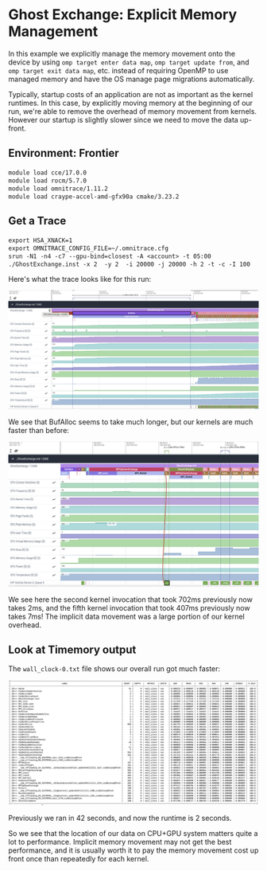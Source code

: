 # Ghost Exchange: Explicit Memory Management

In this example we explicitly manage the memory movement onto the device by using 
`omp target enter data map`, `omp target update from`, and `omp target exit data map`, etc. 
instead of requiring OpenMP to use managed memory and have the OS manage page migrations 
automatically. 

Typically, startup costs of an application are not as important as the kernel runtimes. 
In this case, by explicitly moving memory at the beginning of our run, 
we're able to remove the overhead of memory movement from kernels. 
However our startup is slightly slower since we need to move the data up-front.
## Environment: Frontier

```
module load cce/17.0.0
module load rocm/5.7.0
module load omnitrace/1.11.2
module load craype-accel-amd-gfx90a cmake/3.23.2
```

## Get a Trace

```
export HSA_XNACK=1
export OMNITRACE_CONFIG_FILE=~/.omnitrace.cfg
srun -N1 -n4 -c7 --gpu-bind=closest -A <account> -t 05:00 ./GhostExchange.inst -x 2  -y 2  -i 20000 -j 20000 -h 2 -t -c -I 100
```

Here's what the trace looks like for this run:

<p><img src="initial_trace.png"/></p>

We see that BufAlloc seems to take much longer, but our kernels are much faster than before:

<p><img src="zoomed_in.png"/></p>

We see here the second kernel invocation that took 702ms previously now takes 2ms, and the fifth
kernel invocation that took 407ms previously now takes 7ms! The implicit data movement was a large 
portion of our kernel overhead.

## Look at Timemory output

The `wall_clock-0.txt` file shows our overall run got much faster:

<p><img src="timemory_output.png"/></p>

Previously we ran in 42 seconds, and now the runtime is 2 seconds.

So we see that the location of our data on CPU+GPU system matters quite a lot to performance.
Implicit memory movement may not get the best performance, and it is usually worth it to 
pay the memory movement cost up front once than repeatedly for each kernel.
